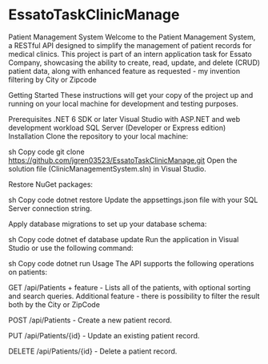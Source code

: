 # EssatoTaskClinicManage
Patient Management System
Welcome to the Patient Management System, a RESTful API designed to simplify the management of patient records for medical clinics. This project is part of an intern application task for Essato Company, showcasing the ability to create, read, update, and delete (CRUD) patient data, along with enhanced feature as requested - my invention filtering by City or Zipcode

Getting Started
These instructions will get your copy of the project up and running on your local machine for development and testing purposes.

Prerequisites
.NET 6 SDK or later
Visual Studio with ASP.NET and web development workload
SQL Server (Developer or Express edition)
Installation
Clone the repository to your local machine:

sh
Copy code
git clone https://github.com/jgren03523/EssatoTaskClinicManage.git
Open the solution file (ClinicManagementSystem.sln) in Visual Studio.

Restore NuGet packages:

sh
Copy code
dotnet restore
Update the appsettings.json file with your SQL Server connection string.

Apply database migrations to set up your database schema:

sh
Copy code
dotnet ef database update
Run the application in Visual Studio or use the following command:

sh
Copy code
dotnet run
Usage
The API supports the following operations on patients:

GET /api/Patients + feature -  Lists all of the patients, with optional sorting and search queries. Additional feature - there is possibility to filter the result both by the City or ZipCode

POST /api/Patients - Create a new patient record.

PUT /api/Patients/{id} - Update an existing patient record.

DELETE /api/Patients/{id} - Delete a patient record.



